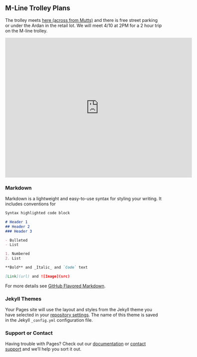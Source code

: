 ## M-Line Trolley Plans

The trolley meets [here (across from Mutts)](https://goo.gl/maps/NkVZvEdcCp8RrXoq9) and there is free street parking or under the Ardan in the retail lot.
We will meet 4/10 at 2PM for a 2 hour trip on the M-line trolley. 

<div>
  <iframe src="https://www.google.com/maps/embed?pb=!1m18!1m12!1m3!1d716.0662618356502!2d-96.79396879999277!3d32.80567901180063!2m3!1f0!2f0!3f0!3m2!1i1024!2i768!4f13.1!3m3!1m2!1s0x864e9ed5392dcd1f%3A0xb3c082a42c44a766!2sMcKinney%20Avenue%20Trolley%20Uptown%20Station!5e0!3m2!1sen!2sus!4v1615925534252!5m2!1sen!2sus" width="600" height="450" style="border:0;" allowfullscreen="" loading="lazy"></iframe>
  </div>








### Markdown

Markdown is a lightweight and easy-to-use syntax for styling your writing. It includes conventions for

```markdown
Syntax highlighted code block

# Header 1
## Header 2
### Header 3

- Bulleted
- List

1. Numbered
2. List

**Bold** and _Italic_ and `Code` text

[Link](url) and ![Image](src)
```

For more details see [GitHub Flavored Markdown](https://guides.github.com/features/mastering-markdown/).

### Jekyll Themes

Your Pages site will use the layout and styles from the Jekyll theme you have selected in your [repository settings](https://github.com/wardrush/wardrush.github.io/settings). The name of this theme is saved in the Jekyll `_config.yml` configuration file.

### Support or Contact

Having trouble with Pages? Check out our [documentation](https://docs.github.com/categories/github-pages-basics/) or [contact support](https://support.github.com/contact) and we’ll help you sort it out.
